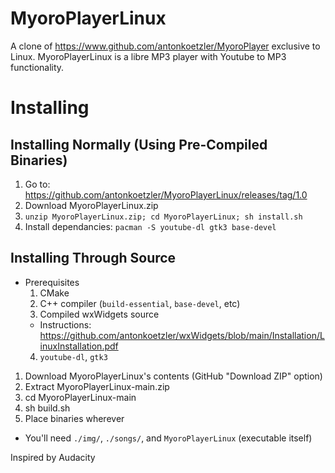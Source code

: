 # MyoroPlayerLinux
A clone of https://www.github.com/antonkoetzler/MyoroPlayer exclusive to Linux. MyoroPlayerLinux is a libre MP3 player with Youtube to MP3 functionality.

# Installing
## Installing Normally (Using Pre-Compiled Binaries)
1. Go to: https://github.com/antonkoetzler/MyoroPlayerLinux/releases/tag/1.0
2. Download MyoroPlayerLinux.zip
3. `unzip MyoroPlayerLinux.zip; cd MyoroPlayerLinux; sh install.sh`
4. Install dependancies: `pacman -S youtube-dl gtk3 base-devel`
## Installing Through Source
- Prerequisites
  1. CMake
  2. C++ compiler (`build-essential`, `base-devel`, etc)
  3. Compiled wxWidgets source
    - Instructions: https://github.com/antonkoetzler/wxWidgets/blob/main/Installation/LinuxInstallation.pdf
  4. `youtube-dl`, `gtk3`
1. Download MyoroPlayerLinux's contents (GitHub "Download ZIP" option)
2. Extract MyoroPlayerLinux-main.zip
3. cd MyoroPlayerLinux-main
4. sh build.sh
5. Place binaries wherever
  - You'll need `./img/`, `./songs/`, and `MyoroPlayerLinux` (executable itself)

Inspired by Audacity
